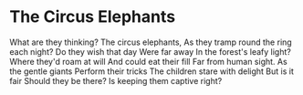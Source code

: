 # The Circus Elephants
What are they thinking?
The circus elephants,
As they tramp round the ring each night? 
Do they wish that day
Were far away 
In the forest's leafy light?
Where they'd roam at will 
And could eat their fill
Far from human sight.
As the gentle giants
Perform their tricks
The children stare with delight 
But is it fair
Should they be there?
Is keeping them captive right?  



